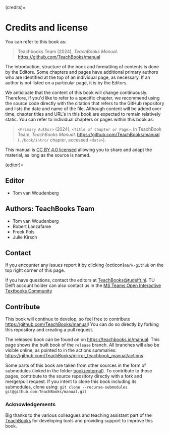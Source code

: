 (credits)=
# Credits and license

You can refer to this book as:

> Teachbooks Team (2024), _TeachBooks Manual_. https://github.com/TeachBooks/manual

The introduction, structure of the book and formatting of contents is done by the Editors. Some chapters and pages have additional primary authors who are identified at the top of an individual page, as necessary. If an author is not listed on a particular page, it is by the Editors.

We anticipate that the content of this book will change continuously. Therefore, if you'd like to refer to a specific chapter, we recommend using the source code directly with the citation that refers to the GitHub repository and lists the date and name of the file. Although content will be added over time, chapter titles and URL's in this book are expected to remain relatively static. You can refer to individual chapters or pages within this book as:

> `<Primary Author>` (2024), `<Title of Chapter or Page>`. In TeachBook Team, _TeachBooks Manual_. https://github.com/TeachBooks/manual (`./book/intro/` chapter, accessed `<date>`).

This manual is [CC BY 4.0 licensed](https://creativecommons.org/licenses/by/4.0/) allowing you to share and adapt the material, as long as the source is named.

(editor)=
## Editor
- Tom van Woudenberg

## Authors: TeachBooks Team
- Tom van Woudenberg
- Robert Lanzafame
- Freek Pols
- Julie Kirsch

## Contact
If you encounter any issues report it by clicking {octicon}`mark-github` on the top right corner of this page.

If you have questions, contact the editors at TeachBooks@tudelft.nl. TU Delft account holder can also contact us in the [MS Teams Open Interactive Textbooks Community](https://teams.microsoft.com/l/team/19%3Ah9-uRcP_yYauh-VuoPFozJVUvHVOB4a0mz1ZWvh4q4Q1%40thread.tacv2/conversations?groupId=3e88c1f3-4a4f-483a-a366-7e617de9ba99&tenantId=096e524d-6929-4030-8cd3-8ab42de0887b)

## Contribute
This book will continue to develop, so feel free to contribute https://github.com/TeachBooks/manual! You can do so directly by forking this repository and creating a pull request.

The released book can be found on on https://teachbooks.io/manual. This page shows the built book of the `release` branch. All branches will also be visible online, as pointed to in the actions summaries: https://github.com/TeachBooks/mirror_teachbook_manual/actions

Some parts of this book are taken from other sources in the form of submodules (linked in the folder [book/external](https://github.com/TeachBooks/manual/tree/release/book/external)). To contribute to those pages, contribute to the source repository directly with a fork and merge/pull request. If you intent to clone this book including its submodules, clone using: `git clone --recurse-submodules git@github.com:TeachBooks/manual.git`


### Acknowledgements
Big thanks to the various colleagues and teaching assistant part of the [TeachBooks](https://teachbooks.io/) for developing tools and providing support to improve this book.